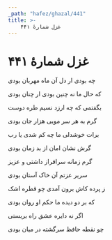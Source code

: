 ```yaml
---
_path: "hafez/ghazal/441"
title: >-
    غزل شمارهٔ ۴۴۱
---
```

# غزل شمارهٔ ۴۴۱

<div class="b" id="bn1"><div class="m1"><p>چه بودی ار دل آن ماه مهربان بودی</p></div>
<div class="m2"><p>که حال ما نه چنین بودی ار چنان بودی</p></div></div>
<div class="b" id="bn2"><div class="m1"><p>بگفتمی که چه ارزد نسیم طره دوست</p></div>
<div class="m2"><p>گرم به هر سر مویی هزار جان بودی</p></div></div>
<div class="b" id="bn3"><div class="m1"><p>برات خوشدلی ما چه کم شدی یا رب</p></div>
<div class="m2"><p>گرش نشان امان از بد زمان بودی</p></div></div>
<div class="b" id="bn4"><div class="m1"><p>گرم زمانه سرافراز داشتی و عزیز</p></div>
<div class="m2"><p>سریر عزتم آن خاک آستان بودی</p></div></div>
<div class="b" id="bn5"><div class="m1"><p>ز پرده کاش برون آمدی چو قطره اشک</p></div>
<div class="m2"><p>که بر دو دیده ما حکم او روان بودی</p></div></div>
<div class="b" id="bn6"><div class="m1"><p>اگر نه دایره عشق راه بربستی</p></div>
<div class="m2"><p>چو نقطه حافظ سرگشته در میان بودی</p></div></div>

